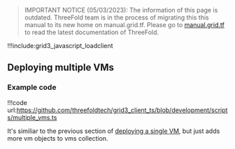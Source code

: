 > IMPORTANT NOTICE (05/03/2023): 
The information of this page is outdated. ThreeFold team is in the process of migrating this this manual to its new home on manual.grid.tf. Please go to [manual.grid.tf](https://manual.grid.tf/) to read the latest documentation of ThreeFold.

!!!include:grid3_javascript_loadclient

## Deploying multiple VMs

### Example code

!!!code url:https://github.com/threefoldtech/grid3_client_ts/blob/development/scripts/multiple_vms.ts

It's similiar to the previous section of [deploying a single VM](grid3_javascript_vm), but just adds more vm objects to vms collection. 